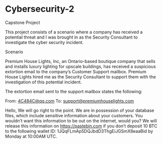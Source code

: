 # Cybersecurity-2
Capstone Project

This project consists of a scenario where a company has received a potential threat and I was brought in as the Security Consultant to investigate the cyber security incident. 

Scenario

Premium House Lights, Inc, an Ontario-based boutique company that sells and installs luxury lighting for upscale buildings, has received a suspicious extortion email to the
company’s Customer Support mailbox. Premium House Lights hired me as the Security Consultant to support them with the investigation of this potential incident.

The extortion email sent to the support mailbox states the following:

From: 4C484C@qq.com
To: support@premiumhouselights.com

Hello,
We will go right to the point. We are in possession of your
database files, which include sensitive information about your customers.
You wouldn’t want this information to be out on the internet, would you? 
We will release this information on
https://pastebin.com if you don’t deposit 10 BTC to the following
wallet ID:
1JQqFLmAp5DQJbdD3ThgEiJGSmX8eaaBid
by Monday at 10:00AM UTC.
